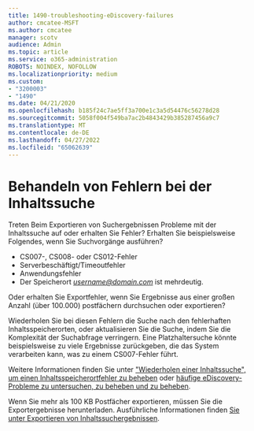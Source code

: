 ```yaml
---
title: 1490-troubleshooting-eDiscovery-failures
author: cmcatee-MSFT
ms.author: cmcatee
manager: scotv
audience: Admin
ms.topic: article
ms.service: o365-administration
ROBOTS: NOINDEX, NOFOLLOW
ms.localizationpriority: medium
ms.custom:
- "3200003"
- "1490"
ms.date: 04/21/2020
ms.openlocfilehash: b185f24c7ae5ff3a700e1c3a5d54476c56278d28
ms.sourcegitcommit: 5058f004f549ba7ac2b4843429b385287456a9c7
ms.translationtype: MT
ms.contentlocale: de-DE
ms.lasthandoff: 04/27/2022
ms.locfileid: "65062639"
---
```

# <a name="troubleshoot-content-search-errors"></a>Behandeln von Fehlern bei der Inhaltssuche

Treten Beim Exportieren von Suchergebnissen Probleme mit der Inhaltssuche auf oder erhalten Sie Fehler?
Erhalten Sie beispielsweise Folgendes, wenn Sie Suchvorgänge ausführen?

- CS007-, CS008- oder CS012-Fehler
- Serverbeschäftigt/Timeoutfehler
- Anwendungsfehler
- Der Speicherort *username@domain.com* ist mehrdeutig.

Oder erhalten Sie Exportfehler, wenn Sie Ergebnisse aus einer großen Anzahl (über 100.000) postfächern durchsuchen oder exportieren?

Wiederholen Sie bei diesen Fehlern die Suche nach den fehlerhaften Inhaltsspeicherorten, oder aktualisieren Sie die Suche, indem Sie die Komplexität der Suchabfrage verringern. Eine Platzhaltersuche könnte beispielsweise zu viele Ergebnisse zurückgeben, die das System verarbeiten kann, was zu einem CS007-Fehler führt.

Weitere Informationen finden Sie unter ["Wiederholen einer Inhaltssuche", um einen Inhaltsspeicherortfehler zu beheben](https://docs.microsoft.com/microsoft-365/compliance/retry-failed-content-search) oder [häufige eDiscovery-Probleme zu untersuchen, zu beheben und zu beheben](https://docs.microsoft.com/microsoft-365/compliance/ediscovery-troubleshooting-common-issues).

Wenn Sie mehr als 100 KB Postfächer exportieren, müssen Sie die Exportergebnisse herunterladen. Ausführliche Informationen finden [Sie unter Exportieren von Inhaltssuchergebnissen](https://docs.microsoft.com/microsoft-365/compliance/export-search-results).
